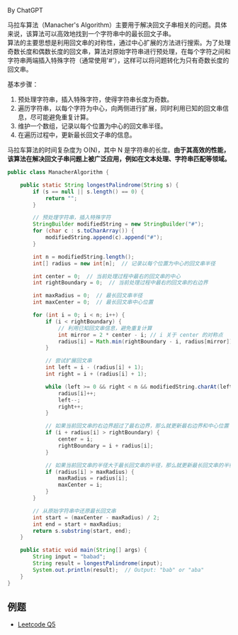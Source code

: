By ChatGPT  

马拉车算法（Manacher's Algorithm）主要用于解决回文子串相关的问题。具体来说，该算法可以高效地找到一个字符串中的最长回文子串。  
算法的主要思想是利用回文串的对称性，通过中心扩展的方法进行搜索。为了处理奇数长度和偶数长度的回文串，算法对原始字符串进行预处理，在每个字符之间和字符串两端插入特殊字符（通常使用'#'），这样可以将问题转化为只有奇数长度的回文串。  

基本步骤：
1. 预处理字符串，插入特殊字符，使得字符串长度为奇数。
2. 遍历字符串，以每个字符为中心，向两侧进行扩展，同时利用已知的回文串信息，尽可能避免重复计算。
3. 维护一个数组，记录以每个位置为中心的回文串半径。
4. 在遍历过程中，更新最长回文子串的信息。

马拉车算法的时间复杂度为 O(N)，其中 N 是字符串的长度。**由于其高效的性能，该算法在解决回文子串问题上被广泛应用，例如在文本处理、字符串匹配等领域。**  

```java
public class ManacherAlgorithm {

    public static String longestPalindrome(String s) {
        if (s == null || s.length() == 0) {
            return "";
        }

        // 预处理字符串，插入特殊字符
        StringBuilder modifiedString = new StringBuilder("#");
        for (char c : s.toCharArray()) {
            modifiedString.append(c).append("#");
        }

        int n = modifiedString.length();
        int[] radius = new int[n];  // 记录以每个位置为中心的回文串半径

        int center = 0;  // 当前处理过程中最右的回文串的中心
        int rightBoundary = 0;  // 当前处理过程中最右的回文串的右边界

        int maxRadius = 0;  // 最长回文串半径
        int maxCenter = 0;  // 最长回文串中心位置

        for (int i = 0; i < n; i++) {
            if (i < rightBoundary) {
                // 利用已知回文串信息，避免重复计算
                int mirror = 2 * center - i; // i 关于 center 的对称点
                radius[i] = Math.min(rightBoundary - i, radius[mirror]); // 防止超出最右边界，取最小值，避免重复计算，取已知回文串的半径
            }

            // 尝试扩展回文串
            int left = i - (radius[i] + 1);
            int right = i + (radius[i] + 1);

            while (left >= 0 && right < n && modifiedString.charAt(left) == modifiedString.charAt(right)) { // 这里的判断条件意思是：如果左边界和右边界没有超出字符串范围，并且左右边界的字符相等，那么就可以继续扩展回文串
                radius[i]++;
                left--;
                right++;
            }

            // 如果当前回文串的右边界超过了最右边界，那么就更新最右边界和中心位置
            if (i + radius[i] > rightBoundary) {
                center = i;
                rightBoundary = i + radius[i];
            }

            // 如果当前回文串的半径大于最长回文串的半径，那么就更新最长回文串的半径和中心位置
            if (radius[i] > maxRadius) {
                maxRadius = radius[i];
                maxCenter = i;
            }
        }

        // 从原始字符串中还原最长回文串
        int start = (maxCenter - maxRadius) / 2;
        int end = start + maxRadius;
        return s.substring(start, end);
    }

    public static void main(String[] args) {
        String input = "babad";
        String result = longestPalindrome(input);
        System.out.println(result);  // Output: "bab" or "aba"
    }
}
```

## 例题
* [Leetcode Q5](../Leetcode%20Practices/algorithms/medium/5%20Longest%20Palindromic%20Substring.java)
